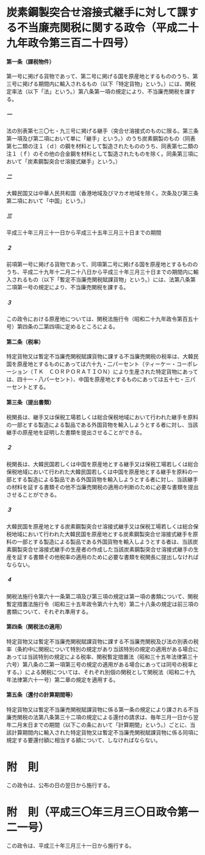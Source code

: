 # 炭素鋼製突合せ溶接式継手に対して課する不当廉売関税に関する政令（平成二十九年政令第三百二十四号）
#### 第一条（課税物件）
第一号に掲げる貨物であって、第二号に掲げる国を原産地とするもののうち、第三号に掲げる期間内に輸入されるもの（以下「特定貨物」という。）には、関税定率法（以下「法」という。）第八条第一項の規定により、不当廉売関税を課する。
##### 一
法の別表第七三〇七・九三号に掲げる継手（突合せ溶接式のものに限る。第三条第一項及び第二項において単に「継手」という。）のうち炭素鋼製のもの（同表第七二類の注１（ｄ）の鋼を材料として製造されたもののうち、同表第七二類の注１（ｆ）のその他の合金鋼を材料として製造されたものを除く。同条第三項において「炭素鋼製突合せ溶接式継手」という。）
##### 二
大韓民国又は中華人民共和国（香港地域及びマカオ地域を除く。次条及び第三条第二項において「中国」という。）
##### 三
平成三十年三月三十一日から平成三十五年三月三十日までの期間
##### ２
前項第一号に掲げる貨物であって、同項第二号に掲げる国を原産地とするもののうち、平成二十九年十二月二十八日から平成三十年三月三十日までの期間内に輸入されるもの（以下「暫定不当廉売関税賦課貨物」という。）には、法第八条第二項第一号の規定により、不当廉売関税を課する。
##### ３
この政令における原産地については、関税法施行令（昭和二十九年政令第百五十号）第四条の二第四項に定めるところによる。
#### 第二条（税率）
特定貨物又は暫定不当廉売関税賦課貨物に課する不当廉売関税の税率は、大韓民国を原産地とするものにあっては六十九・二パーセント（ティーケー・コーポレーション（ＴＫ　ＣＯＲＰＯＲＡＴＩＯＮ）により生産された特定貨物にあっては、四十一・八パーセント）、中国を原産地とするものにあっては五十七・三パーセントとする。
#### 第三条（提出書類）
税関長は、継手又は保税工場若しくは総合保税地域において行われた継手を原料の一部とする製造による製品である外国貨物を輸入しようとする者に対し、当該継手の原産地を証明した書類を提出させることができる。
##### ２
税関長は、大韓民国若しくは中国を原産地とする継手又は保税工場若しくは総合保税地域において行われた大韓民国若しくは中国を原産地とする継手を原料の一部とする製造による製品である外国貨物を輸入しようとする者に対し、当該継手の材料を証する書類その他不当廉売関税の適用の判断のために必要な書類を提出させることができる。
##### ３
大韓民国を原産地とする炭素鋼製突合せ溶接式継手又は保税工場若しくは総合保税地域において行われた大韓民国を原産地とする炭素鋼製突合せ溶接式継手を原料の一部とする製造による製品である外国貨物を輸入しようとする者は、当該炭素鋼製突合せ溶接式継手の生産者の作成した当該炭素鋼製突合せ溶接式継手の生産を証する書類その他税率の適用のために必要な書類を税関長に提出しなければならない。
##### ４
関税法施行令第六十一条第二項及び第三項の規定は第一項の書類について、関税暫定措置法施行令（昭和三十五年政令第六十九号）第二十八条の規定は前三項の書類について、それぞれ準用する。
#### 第四条（関税法の適用）
特定貨物又は暫定不当廉売関税賦課貨物に課する不当廉売関税及び法の別表の税率（条約中に関税について特別の規定があり当該特別の規定の適用がある場合にあっては当該特別の規定による税率、関税暫定措置法（昭和三十五年法律第三十六号）第八条の二第一項第三号の規定の適用がある場合にあっては同号の税率とする。）による関税については、それぞれ別個の関税として関税法（昭和二十九年法律第六十一号）第二章の規定を適用する。
#### 第五条（還付の計算期間等）
特定貨物又は暫定不当廉売関税賦課貨物に係る第一条の規定により課される不当廉売関税の法第八条第三十二項の規定による還付の請求は、毎年三月一日から翌年二月末日までの期間（以下この条において「計算期間」という。）ごとに、当該計算期間内に輸入された特定貨物又は暫定不当廉売関税賦課貨物に係る同項に規定する要還付額に相当する額について、しなければならない。
# 附　則
この政令は、公布の日の翌日から施行する。
# 附　則（平成三〇年三月三〇日政令第一二一号）
この政令は、平成三十年三月三十一日から施行する。
